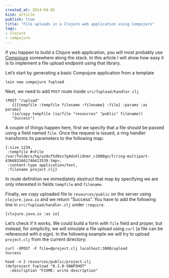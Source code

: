 ```yaml
---
created_at: 2014-04-05
kind: article
publish: true
title: "File uploads in a Clojure web application using Compojure"
tags:
- clojure
- compojure
---
```


If you happen to build a Clojure web application, you will most probably use
[Compojure][1] somewhere along the stack. In this article I will show how easy
it is to implement a file upload endpoint using that library.

Let’s start by generating a basic Compojure application from a template

    lein new compojure fupload

Next, we need to add `POST` route inside `src/fupload/handler.clj`

    (POST "/upload"
       {{{tempfile :tempfile filename :filename} :file} :params :as params}
       (io/copy tempfile (io/file "resources" "public" filename))
       "Success")

A couple of things happen here, first we specify that a file should be passed
using a field named `file`. Once the request is issued, a ring handler
transforms its parameters to the following map:

    {:size 1234,
     :tempfile #<File /var/folders/hq/az8xf5d9zv7g4dvhli9nmr_c1000gn/T/ring-multipart-4366831661746413539.tmp>,
     :content-type application/text,
     :filename project.clj}

In route definition we immediately destruct that map by specifying we are only
interested in fields `tempfile` and `filename`.

Finally, we copy uploaded file to `resources/public` on the server using `clojure.java.io`
and we return “Success”. You have to add the following line in `src/fupload/handler.clj`
under `:require`.

    [clojure.java.io :as io]

Let’s check if it works. We could build a form with `file` field and proper, but
instead, for simplicity, we will simulate a file upload using `curl`
(a file can be referenced with `@` sign). In the following example we will try
to upload `project.clj` from the current directory:

    curl -XPOST -F file=@project.clj localhost:3000/upload
    Success

    head -n 2 resources/public/project.clj
    (defproject fupload "0.1.0-SNAPSHOT"
      :description "FIXME: write description"

[1]: https://github.com/weavejester/compojure
